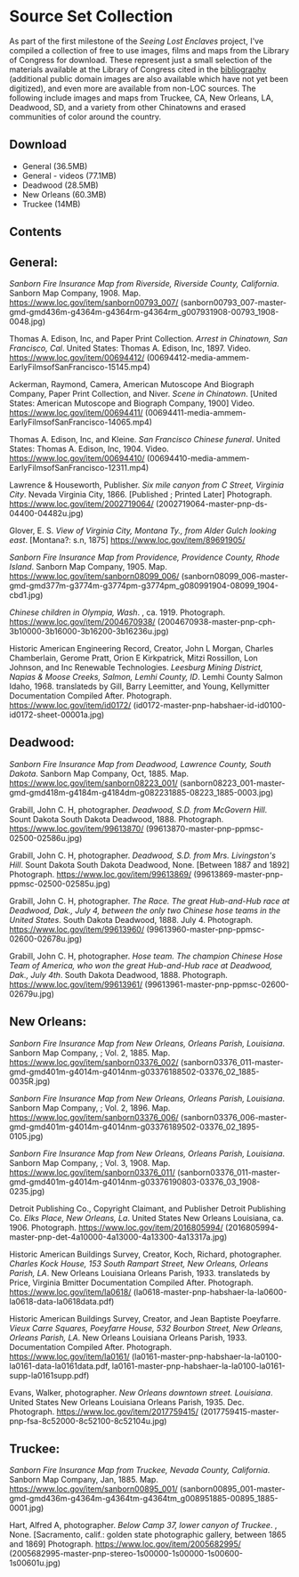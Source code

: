 # Source Set Collection

As part of the first milestone of the _Seeing Lost Enclaves_ project, I've compiled a collection of free to use images, films and maps from the Library of Congress for download. These represent just a small selection of the materials available at the Library of Congress cited in the [bibliography](/research/bibliography.md) (additional public domain images are also available which have not yet been digitized), and even more are available from non-LOC sources. The following include images and maps from Truckee, CA, New Orleans, LA, Deadwood, SD, and a variety from other Chinatowns and erased communities of color around the country.

## Download

* General (36.5MB)
* General - videos (77.1MB)
* Deadwood (28.5MB)
* New Orleans (60.3MB)
* Truckee (14MB)

## Contents

## General:

<cite>Sanborn Fire Insurance Map from Riverside, Riverside County, California</cite>. Sanborn Map Company, 1908. Map. https://www.loc.gov/item/sanborn00793_007/ (sanborn00793_007-master-gmd-gmd436m-g4364m-g4364rm-g4364rm_g007931908-00793_1908-0048.jpg)

Thomas A. Edison, Inc, and  Paper Print Collection. <cite>Arrest in Chinatown, San Francisco, Cal</cite>. United States: Thomas A. Edison, Inc, 1897. Video. https://www.loc.gov/item/00694412/ (00694412-media-ammem-EarlyFilmsofSanFrancisco-15145.mp4)

Ackerman, Raymond, Camera,  American Mutoscope And Biograph Company,  Paper Print Collection, and  Niver. <cite>Scene in Chinatown</cite>. [United States: American Mutoscope and Biograph Company, 1900] Video. https://www.loc.gov/item/00694411/ (00694411-media-ammem-EarlyFilmsofSanFrancisco-14065.mp4)

Thomas A. Edison, Inc, and  Kleine. <cite>San Francisco Chinese funeral</cite>. United States: Thomas A. Edison, Inc, 1904. Video. https://www.loc.gov/item/00694410/ (00694410-media-ammem-EarlyFilmsofSanFrancisco-12311.mp4)

Lawrence & Houseworth, Publisher. <cite>Six mile canyon from C Street, Virginia City</cite>. Nevada Virginia City, 1866. [Published ; Printed Later] Photograph. https://www.loc.gov/item/2002719064/ (2002719064-master-pnp-ds-04400-04482u.jpg)

Glover, E. S. <cite>View of Virginia City, Montana Ty., from Alder Gulch looking east</cite>. [Montana?: s.n, 1875] https://www.loc.gov/item/89691905/

<cite>Sanborn Fire Insurance Map from Providence, Providence County, Rhode Island</cite>. Sanborn Map Company, 1905. Map. https://www.loc.gov/item/sanborn08099_006/ (sanborn08099_006-master-gmd-gmd377m-g3774m-g3774pm-g3774pm_g080991904-08099_1904-cbd1.jpg)

<cite>Chinese children in Olympia, Wash</cite>. , ca. 1919. Photograph. https://www.loc.gov/item/2004670938/ (2004670938-master-pnp-cph-3b10000-3b16000-3b16200-3b16236u.jpg)

Historic American Engineering Record, Creator, John L Morgan, Charles Chamberlain, Gerome Pratt, Orion E Kirkpatrick, Mitzi Rossillon, Lon Johnson, and Inc Renewable Technologies. <cite>Leesburg Mining District, Napias & Moose Creeks, Salmon, Lemhi County, ID</cite>. Lemhi County Salmon Idaho, 1968. translateds by Gill, Barry Leemitter, and Young, Kellymitter Documentation Compiled After. Photograph. https://www.loc.gov/item/id0172/ (id0172-master-pnp-habshaer-id-id0100-id0172-sheet-00001a.jpg)

## Deadwood:

<cite>Sanborn Fire Insurance Map from Deadwood, Lawrence County, South Dakota</cite>. Sanborn Map Company, Oct, 1885. Map. https://www.loc.gov/item/sanborn08223_001/ (sanborn08223_001-master-gmd-gmd418m-g4184m-g4184dm-g082231885-08223_1885-0003.jpg)

Grabill, John C. H, photographer. <cite>Deadwood, S.D. from McGovern Hill</cite>. Sount Dakota South Dakota Deadwood, 1888. Photograph. https://www.loc.gov/item/99613870/ (99613870-master-pnp-ppmsc-02500-02586u.jpg)

Grabill, John C. H, photographer. <cite>Deadwood, S.D. from Mrs. Livingston's Hill</cite>. Sount Dakota South Dakota Deadwood, None. [Between 1887 and 1892] Photograph. https://www.loc.gov/item/99613869/ (99613869-master-pnp-ppmsc-02500-02585u.jpg)

Grabill, John C. H, photographer. <cite>The Race. The great Hub-and-Hub race at Deadwood, Dak., July 4, between the only two Chinese hose teams in the United States</cite>. South Dakota Deadwood, 1888. July 4. Photograph. https://www.loc.gov/item/99613960/ (99613960-master-pnp-ppmsc-02600-02678u.jpg)

Grabill, John C. H, photographer. <cite>Hose team. The champion Chinese Hose Team of America, who won the great Hub-and-Hub race at Deadwood, Dak., July 4th</cite>. South Dakota Deadwood, 1888. Photograph. https://www.loc.gov/item/99613961/ (99613961-master-pnp-ppmsc-02600-02679u.jpg)

## New Orleans:

<cite>Sanborn Fire Insurance Map from New Orleans, Orleans Parish, Louisiana</cite>. Sanborn Map Company, ; Vol. 2, 1885. Map. https://www.loc.gov/item/sanborn03376_002/ (sanborn03376_011-master-gmd-gmd401m-g4014m-g4014nm-g03376188502-03376_02_1885-0035R.jpg)

<cite>Sanborn Fire Insurance Map from New Orleans, Orleans Parish, Louisiana</cite>. Sanborn Map Company, ; Vol. 2, 1896. Map. https://www.loc.gov/item/sanborn03376_006/ (sanborn03376_006-master-gmd-gmd401m-g4014m-g4014nm-g03376189502-03376_02_1895-0105.jpg)

<cite>Sanborn Fire Insurance Map from New Orleans, Orleans Parish, Louisiana</cite>. Sanborn Map Company, ; Vol. 3, 1908. Map. https://www.loc.gov/item/sanborn03376_011/ (sanborn03376_011-master-gmd-gmd401m-g4014m-g4014nm-g03376190803-03376_03_1908-0235.jpg)

Detroit Publishing Co., Copyright Claimant, and Publisher Detroit Publishing Co. <cite>Elks Place, New Orleans, La</cite>. United States New Orleans Louisiana, ca. 1906. Photograph. https://www.loc.gov/item/2016805994/ (2016805994-master-pnp-det-4a10000-4a13000-4a13300-4a13317a.jpg)

Historic American Buildings Survey, Creator, Koch, Richard, photographer. <cite>Charles Kock House, 153 South Rampart Street, New Orleans, Orleans Parish, LA</cite>. New Orleans Louisiana Orleans Parish, 1933. translateds by Price, Virginia Bmitter Documentation Compiled After. Photograph. https://www.loc.gov/item/la0618/ (la0618-master-pnp-habshaer-la-la0600-la0618-data-la0618data.pdf)

Historic American Buildings Survey, Creator, and Jean Baptiste Poeyfarre. <cite>Vieux Carre Squares, Poeyfarre House, 532 Bourbon Street, New Orleans, Orleans Parish, LA</cite>. New Orleans Louisiana Orleans Parish, 1933. Documentation Compiled After. Photograph. https://www.loc.gov/item/la0161/ (la0161-master-pnp-habshaer-la-la0100-la0161-data-la0161data.pdf, la0161-master-pnp-habshaer-la-la0100-la0161-supp-la0161supp.pdf)

Evans, Walker, photographer. <cite>New Orleans downtown street. Louisiana</cite>. United States New Orleans Louisiana Orleans Parish, 1935. Dec. Photograph. https://www.loc.gov/item/2017759415/ (2017759415-master-pnp-fsa-8c52000-8c52100-8c52104u.jpg)

## Truckee:

<cite>Sanborn Fire Insurance Map from Truckee, Nevada County, California</cite>. Sanborn Map Company, Jan, 1885. Map. https://www.loc.gov/item/sanborn00895_001/ (sanborn00895_001-master-gmd-gmd436m-g4364m-g4364tm-g4364tm_g008951885-00895_1885-0001.jpg)

Hart, Alfred A, photographer. <cite>Below Camp 37, lower canyon of Truckee</cite>. , None. [Sacramento, calif.: golden state photographic gallery, between 1865 and 1869] Photograph. https://www.loc.gov/item/2005682995/ (2005682995-master-pnp-stereo-1s00000-1s00000-1s00600-1s00601u.jpg)


